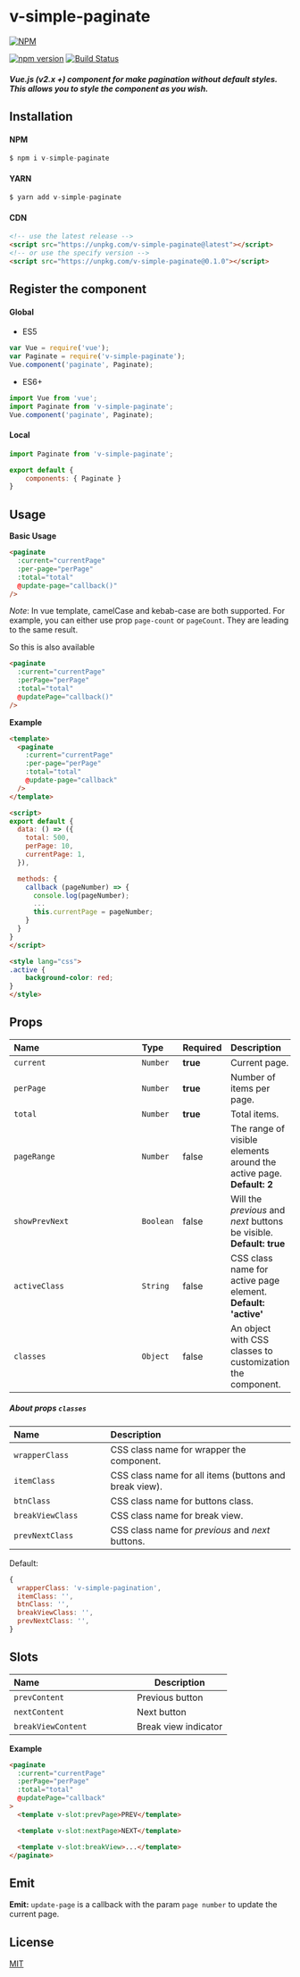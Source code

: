 # v-simple-paginate
[![NPM](https://nodei.co/npm/v-simple-paginate.png)](https://nodei.co/npm/v-simple-paginate/)

[![npm version](https://badge.fury.io/js/v-simple-paginate.svg)](https://badge.fury.io/js/v-simple-paginate)
[![Build Status](https://travis-ci.com/Darker-than-Black/v-simple-pagination.svg?branch=main)](https://travis-ci.com/Darker-than-Black/v-simple-pagination)

##### Vue.js (v2.x +) component for make pagination without default styles. This allows you to style the component as you wish.

## Installation

#### NPM
```js
$ npm i v-simple-paginate
```

#### YARN
```js
$ yarn add v-simple-paginate
```

#### CDN

```html
<!-- use the latest release -->
<script src="https://unpkg.com/v-simple-paginate@latest"></script>
<!-- or use the specify version -->
<script src="https://unpkg.com/v-simple-paginate@0.1.0"></script>
```

## Register the component

#### Global
- ES5
```js
var Vue = require('vue');
var Paginate = require('v-simple-paginate');
Vue.component('paginate', Paginate);
```

- ES6+
```js
import Vue from 'vue';
import Paginate from 'v-simple-paginate';
Vue.component('paginate', Paginate);
```

#### Local

```js
import Paginate from 'v-simple-paginate';

export default {
    components: { Paginate }
}
```

## Usage

**Basic Usage**

```html
<paginate
  :current="currentPage"
  :per-page="perPage"
  :total="total"
  @update-page="callback()"
/>
```

*Note*: In vue template, camelCase and kebab-case are both supported. For example, you can either use prop `page-count` or `pageCount`. They are leading to the same result.

So this is also available

```html
<paginate
  :current="currentPage"
  :perPage="perPage"
  :total="total"
  @updatePage="callback()"
/>
```

**Example**
```html
<template>
  <paginate
    :current="currentPage"
    :per-page="perPage"
    :total="total"
    @update-page="callback"
  />
</template>

<script>
export default {
  data: () => ({
    total: 500,
    perPage: 10,
    currentPage: 1,
  }),

  methods: {
    callback (pageNumber) => {
      console.log(pageNumber);
      ...
      this.currentPage = pageNumber;
    }
  }
}
</script>

<style lang="css">
.active {
    background-color: red;
}
</style>
```

## Props

| Name&nbsp;&nbsp;&nbsp;&nbsp;&nbsp;&nbsp;&nbsp;&nbsp;&nbsp;&nbsp;&nbsp;&nbsp;&nbsp;&nbsp;&nbsp;&nbsp;&nbsp;&nbsp;&nbsp;&nbsp;&nbsp;&nbsp;&nbsp;&nbsp;&nbsp;&nbsp;&nbsp;&nbsp;&nbsp;&nbsp;&nbsp;&nbsp;&nbsp;&nbsp;&nbsp;&nbsp;&nbsp;&nbsp;&nbsp; | Type | Required | Description |
| ----------------- | :--- | :--- | :--- |
| `current` | `Number` | **true** | Current page. |
| `perPage` | `Number` | **true** | Number of items per page. |
| `total` | `Number` | **true** | Total items. |
| `pageRange` | `Number` | false | The range of visible elements around the active page. **Default: 2** |
| `showPrevNext` | `Boolean` | false | Will the *previous* and *next* buttons be visible. **Default: true** |
| `activeClass` | `String` | false | CSS class name for active page element. **Default: 'active'** |
| `classes` | `Object` | false | An object with CSS classes to customization the component. |

##### **About props `classes`**

| Name&nbsp;&nbsp;&nbsp;&nbsp;&nbsp;&nbsp;&nbsp;&nbsp;&nbsp;&nbsp;&nbsp;&nbsp;&nbsp;&nbsp;&nbsp;&nbsp;&nbsp;&nbsp;&nbsp;&nbsp;&nbsp;&nbsp;&nbsp;&nbsp;&nbsp;&nbsp;| Description |
| ----------------- | :--- |
| `wrapperClass` | CSS class name for wrapper the component. |
| `itemClass` | CSS class name for all items (buttons and break view). |
| `btnClass` | CSS class name for buttons class. |
| `breakViewClass` | CSS class name for break view.  |
| `prevNextClass` | CSS class name for *previous* and *next* buttons. |

Default:
```js
{
  wrapperClass: 'v-simple-pagination',
  itemClass: '',
  btnClass: '',
  breakViewClass: '',
  prevNextClass: '',
}
```

## Slots

| Name&nbsp;&nbsp;&nbsp;&nbsp;&nbsp;&nbsp;&nbsp;&nbsp;&nbsp;&nbsp;&nbsp;&nbsp;&nbsp;&nbsp;&nbsp;&nbsp;&nbsp;&nbsp;&nbsp;&nbsp;&nbsp;&nbsp;&nbsp;&nbsp;&nbsp;&nbsp;&nbsp;&nbsp;&nbsp;&nbsp;&nbsp;&nbsp;&nbsp;&nbsp;&nbsp;&nbsp;&nbsp; | Description |
| --- | --- |
| `prevContent` | Previous button |
| `nextContent` | Next button |
| `breakViewContent` | Break view indicator |

**Example**
```html
<paginate
  :current="currentPage"
  :perPage="perPage"
  :total="total"
  @updatePage="callback"
>
  <template v-slot:prevPage>PREV</template>

  <template v-slot:nextPage>NEXT</template>

  <template v-slot:breakView>...</template>
</paginate>
```

## Emit

**Emit:** `update-page` is a callback with the param `page number` to update the current page.

## License

[MIT](https://github.com/Darker-than-Black/v-simple-pagination/blob/main/LICENSE)
